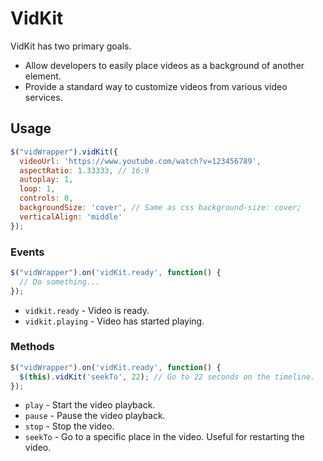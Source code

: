 # VidKit

VidKit has two primary goals. 

- Allow developers to easily place videos as a background of another element.
- Provide a standard way to customize videos from various video services.

## Usage

```javascript
$("vidWrapper").vidKit({
  videoUrl: 'https://www.youtube.com/watch?v=123456789',
  aspectRatio: 1.33333, // 16:9
  autoplay: 1,
  loop: 1,
  controls: 0,
  backgroundSize: 'cover', // Same as css background-size: cover;
  verticalAlign: 'middle' 
});
```

### Events

```javascript
$("vidWrapper").on('vidKit.ready', function() {
  // Do something...
});
```

- `vidkit.ready` - Video is ready.
- `vidkit.playing` - Video has started playing.


### Methods

```javascript
$("vidWrapper").on('vidKit.ready', function() {
  $(this).vidKit('seekTo', 22); // Go to 22 seconds on the timeline.
});
```

- `play` - Start the video playback.
- `pause` - Pause the video playback.
- `stop` - Stop the video.
- `seekTo` - Go to a specific place in the video. Useful for restarting the video.

